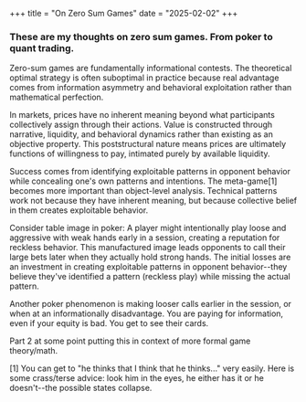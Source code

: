 +++
title = "On Zero Sum Games" 
date = "2025-02-02" 
+++

### These are my thoughts on zero sum games. From poker to quant trading. 

Zero-sum games are fundamentally informational contests. The theoretical optimal strategy is often suboptimal in practice because real advantage comes from information asymmetry and behavioral exploitation rather than mathematical perfection.

In markets, prices have no inherent meaning beyond what participants collectively assign through their actions. Value is constructed through narrative, liquidity, and behavioral dynamics rather than existing as an objective property. This poststructural nature means prices are ultimately functions of willingness to pay, intimated purely by available liquidity.

Success comes from identifying exploitable patterns in opponent behavior while concealing one's own patterns and intentions. The meta-game[1] becomes more important than object-level analysis. Technical patterns work not because they have inherent meaning, but because collective belief in them creates exploitable behavior.

Consider table image in poker: A player might intentionally play loose and aggressive with weak hands early in a session, creating a reputation for reckless behavior. This manufactured image leads opponents to call their large bets later when they actually hold strong hands. The initial losses are an investment in creating exploitable patterns in opponent behavior--they believe they've identified a pattern (reckless play) while missing the actual pattern. 

Another poker phenomenon is making looser calls earlier in the session, or when at an informationally disadvantage. You are paying for information, even if your equity is bad. You get to see their cards. 


Part 2 at some point putting this in context of more formal game theory/math.   

[1] You can get to "he thinks that I think that he thinks..." very easily. Here is some crass/terse advice: look him in the eyes, he either has it or he doesn't--the possible states collapse.   
